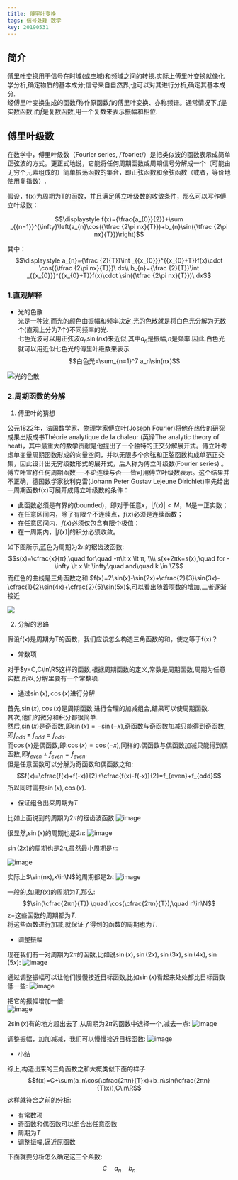 ```yaml
---
title: 傅里叶变换
tags: 信号处理 数学 
key: 20190531
---
```


## 简介
[傅里叶变换](https://zh.wikipedia.org/zh-cn/%E5%82%85%E9%87%8C%E5%8F%B6%E5%8F%98%E6%8D%A2)用于信号在时域(或空域)和频域之间的转换.实际上傅里叶变换就像化学分析,确定物质的基本成分;信号来自自然界,也可以对其进行分析,确定其基本成分.  
经傅里叶变换生成的函数$\hat{f}$称作原函数$f$的傅里叶变换、亦称频谱。通常情况下,$f$是实数函数,而$\hat{f}$是复数函数,用一个复数来表示振幅和相位.

## 傅里叶级数
在数学中，傅里叶级数（Fourier series, /ˈfɔərieɪ/）是把类似波的函数表示成简单正弦波的方式。更正式地说，它能将任何周期函数或周期信号分解成一个（可能由无穷个元素组成的）简单振荡函数的集合，即正弦函数和余弦函数（或者，等价地使用复指数）.

假设，f(x)为周期为T的函数，并且满足傅立叶级数的收敛条件，那么可以写作傅立叶级数：

$$\displaystyle f(x)={\frac{a_{0}}{2}}+\sum _{{n=1}}^{\infty}\left(a_{n}\cos({\tfrac  {2\pi nx}{T}})+b_{n}\sin({\tfrac  {2\pi nx}{T}})\right)$$

其中：
$$\displaystyle 
a_{n}={\frac  {2}{T}}\int _{{x_{0}}}^{{x_{0}+T}}f(x)\cdot \cos({\tfrac  {2\pi nx}{T}})\ dx\\
b_{n}={\frac  {2}{T}}\int _{{x_{0}}}^{{x_{0}+T}}f(x)\cdot \sin({\tfrac  {2\pi nx}{T}})\ dx$$

### 1.直观解释

* 光的色散   
光是一种波,而光的颜色由振幅和频率决定,光的色散就是将白色光分解为无数个(直观上分为7个)不同频率的光.  
七色光波可以用正弦波$a_n\sin(nx)$来近似,其中$a_n$是振幅,$n$是频率.因此,白色光就可以用近似七色光的傅里叶级数来表示
$$白色光=\sum_{n=1}^7 a_n\sin(nx)$$

![光的色散](https://upload.wikimedia.org/wikipedia/commons/thumb/0/06/Prism_rainbow_schema.png/220px-Prism_rainbow_schema.png)

### 2.周期函数的分解
1. 傅里叶的猜想

公元1822年，法国数学家、物理学家傅立叶(Joseph Fourier)将他在热传的研究成果出版成书Théorie analytique de la chaleur (英译The analytic theory of heat)，其中最重大的数学贡献是他提出了一个独特的正交分解展开式。傅立叶考虑单变量周期函数形成的向量空间，并以无限多个余弦和正弦函数构成单范正交集，因此设计出无穷级数形式的展开式，后人称为傅立叶级数(Fourier series) 。傅立叶宣称任何周期函数──不论连续与否──皆可用傅立叶级数表示。这个结果并不正确，德国数学家狄利克雷(Johann Peter Gustav Lejeune Dirichlet)率先给出一周期函数f(x)可展开成傅立叶级数的条件：
* 此函数必须是有界的(bounded)，即对于任意$x，\vert f(x)\vert<M，M$是一正实数；
* 在任意区间内，除了有限个不连续点，$f(x)$必须是连续函数；
* 在任意区间内，$f(x)$必须仅包含有限个极值；
* 在一周期内，$\vert f(x)\vert$的积分必须收敛。

如下图所示,蓝色为周期为$2π$的锯齿波函数:
$$s(x)=\cfrac{x}{π},\quad for\quad -π\lt x \lt π, \\\\
s(x+2πk=s(x),\quad for -\infty \lt x \lt \infty\quad and\quad k \in \Z$$
而红色的曲线是三角函数之和:$f(x)=2\sin(x)-\sin(2x)+\cfrac{2}{3}\sin(3x)-\cfrac{1}{2}\sin(4x)+\cfrac{2}{5}\sin(5x)$,可以看出随着项数的增加,二者逐渐接近

![](https://upload.wikimedia.org/wikipedia/commons/thumb/e/e8/Periodic_identity_function.gif/400px-Periodic_identity_function.gif)

2. 分解的思路
   
假设f(x)是周期为T的函数，我们应该怎么构造三角函数的和，使之等于f(x)？

* 常数项   

对于$y=C,C\in\R$这样的函数,根据周期函数的定义,常数是周期函数,周期为任意实数.所以,分解里要有一个常数项.

* 通过$\sin(x),\cos(x)$进行分解   

首先,$\sin(x),\cos(x)$是周期函数,进行合理的加减组合,结果可以使周期函数.   
其次,他们的微分和积分都很简单.   
然后,$\sin(x)$是奇函数,即$\sin(x)=-\sin(-x)$,奇函数与奇函数加减只能得到奇函数,即$f_{odd}\pm f_{odd}=f_{odd}$.  
而$\cos(x)$是偶函数,即:$\cos(x)=\cos(-x)$,同样的.偶函数与偶函数加减只能得到偶函数,即$f_{even}\pm f_{even}=f_{even}$.   
但是任意函数可以分解为奇函数和偶函数之和:
$$f(x)=\cfrac{f(x)+f(-x)}{2}+\cfrac{f(x)-f(-x)}{2}=f_{even}+f_{odd}$$
所以同时需要$\sin(x),\cos(x)$.

* 保证组合出来周期为$T$   

比如上面说到的周期为$2π$的锯齿波函数
![image](https://user-images.githubusercontent.com/9245002/58695978-3c9b8100-83c9-11e9-909e-bfa9e37e353c.png)

很显然,$\sin(x)$的周期也是$2π$:
![image](https://user-images.githubusercontent.com/9245002/58696087-66ed3e80-83c9-11e9-8794-a7bd5c555a8f.png)

$\sin(2x)$的周期也是$2π$,虽然最小周期是$π$:

![image](https://user-images.githubusercontent.com/9245002/58696976-4cb46000-83cb-11e9-89f0-0de5a07399ec.png)

实际上$\sin(nx),x\in\N$的周期都是$2π$
![image](https://user-images.githubusercontent.com/9245002/58697034-65bd1100-83cb-11e9-8895-bfba2a6a4c6c.png)

一般的,如果$f(x)$的周期为$T$,那么:
$$\sin(\cfrac{2πn}{T}) \quad \cos(\cfrac{2πn}{T}),\quad n\in\N$$
z=这些函数的周期都为$T$.   
将这些函数进行加减,就保证了得到的函数的周期也为$T$.

* 调整振幅

现在我们有一对周期为$2π$的函数,比如说$\sin(x),\sin(2x),\sin(3x),\sin(4x),\sin(5x)$:
![image](https://user-images.githubusercontent.com/9245002/58698564-0dd3d980-83ce-11e9-89f2-96432142e0a3.png)

通过调整振幅可以让他们慢慢接近目标函数,比如$\sin(x)$看起来处处都比目标函数低一些:
![image](https://user-images.githubusercontent.com/9245002/58698571-12988d80-83ce-11e9-93a7-4747cd88a07a.png)

把它的振幅增加一倍:   
![image](https://user-images.githubusercontent.com/9245002/58698595-1cba8c00-83ce-11e9-8168-8093f2940787.png)

$2\sin(x)$有的地方超出去了,从周期为$2π$的函数中选择一个,减去一点:
![image](https://user-images.githubusercontent.com/9245002/58698611-22b06d00-83ce-11e9-9597-0e8af3c667ff.png)

调整振幅，加加减减，我们可以慢慢接近目标函数:
![image](https://user-images.githubusercontent.com/9245002/58701032-61492600-83d4-11e9-8b15-8eca96692b2f.png)

* 小结   

综上,构造出来的三角函数之和大概类似下面的样子
$$f(x)=C+\sum(a_n\cos(\cfrac{2πn}{T}x)+b_n\sin(\cfrac{2πn}{T}x)),C\in\R$$
这样就符合之前的分析:   
* 有常数项
* 奇函数和偶函数可以组合出任意函数
* 周期为$T$
* 调整振幅,逼近原函数

下面就要分析怎么确定这三个系数:
$$C\quad a_n\quad b_n$$


<!-- ## 参考资料: -->
<!-- [傅里叶变换](https://zh.wikipedia.org/zh-cn/%E5%82%85%E9%87%8C%E5%8F%B6%E5%8F%98%E6%8D%A2) -->